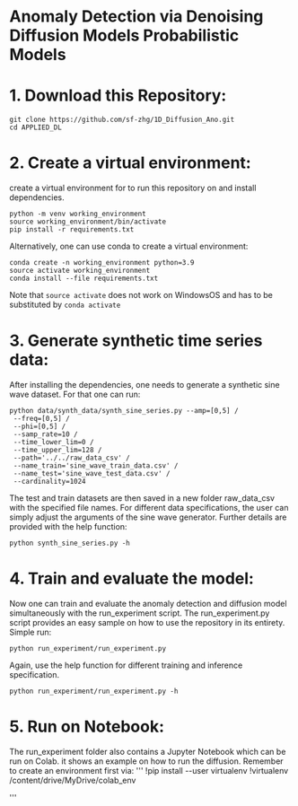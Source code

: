 # Anomaly Detection via Denoising Diffusion Models Probabilistic Models

# 1. Download this Repository:
```
git clone https://github.com/sf-zhg/1D_Diffusion_Ano.git
cd APPLIED_DL
```
# 2. Create a virtual environment:
create a virtual environment for to run this repository on and install dependencies. 
```
python -m venv working_environment
source working_environment/bin/activate
pip install -r requirements.txt
```
Alternatively, one can use conda to create a virtual environment:
```
conda create -n working_environment python=3.9
source activate working_environment
conda install --file requirements.txt
```
Note that ```source activate``` does not work on WindowsOS and has to be substituted by ```conda activate```

# 3. Generate synthetic time series data:

After installing the dependencies, one needs to generate a synthetic sine wave dataset. For that one can run:
```
python data/synth_data/synth_sine_series.py --amp=[0,5] /
 --freq=[0,5] /
 --phi=[0,5] /
 --samp_rate=10 /
 --time_lower_lim=0 /
 --time_upper_lim=128 /
 --path='../../raw_data_csv' /
 --name_train='sine_wave_train_data.csv' /
 --name_test='sine_wave_test_data.csv' /
 --cardinality=1024
```
The test and train datasets are then saved in a new folder raw_data_csv with the specified file names. For different data specifications, the user can simply adjust the arguments of the sine wave generator. Further details are provided with the help function:
```
python synth_sine_series.py -h
```

# 4. Train and evaluate the model:

Now one can train and evaluate the anomaly detection and diffusion model simultaneously with the run_experiment script.
The run_experiment.py script provides an easy sample on how to use the repository in its entirety. Simple run:
```
python run_experiment/run_experiment.py 
```
Again, use the help function for different training and inference specification.
```
python run_experiment/run_experiment.py -h
```

# 5. Run on Notebook:
The run_experiment folder also contains a Jupyter Notebook which can be run on Colab. it shows an example on how to run the diffusion. Remember to create an environment first via:
'''
!pip install --user virtualenv
!virtualenv /content/drive/MyDrive/colab_env

'''


